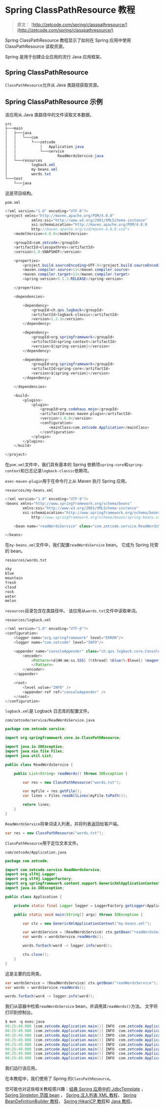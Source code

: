# Spring ClassPathResource 教程

> 原文： [http://zetcode.com/spring/classpathresource/](http://zetcode.com/spring/classpathresource/)

Spring ClassPathResource 教程显示了如何在 Spring 应用中使用 ClassPathResource 读取资源。

Spring 是用于创建企业应用的流行 Java 应用框架。

## Spring ClassPathResource

`ClassPathResource`允许从 Java 类路径获取资源。

## Spring ClassPathResource 示例

该应用从 Java 类路径中的文件读取文本数据。

```java
src
├───main
│   ├───java
│   │   └───com
│   │       └───zetcode
│   │           │   Application.java
│   │           └───service
│   │                   ReadWordsService.java
│   └───resources
│           logback.xml
│           my-beans.xml
│           words.txt
└───test
    └───java

```

这是项目结构。

`pom.xml`

```java
<?xml version="1.0" encoding="UTF-8"?>
<project xmlns="http://maven.apache.org/POM/4.0.0"
            xmlns:xsi="http://www.w3.org/2001/XMLSchema-instance"
            xsi:schemaLocation="http://maven.apache.org/POM/4.0.0
            http://maven.apache.org/xsd/maven-4.0.0.xsd">
    <modelVersion>4.0.0</modelVersion>

    <groupId>com.zetcode</groupId>
    <artifactId>classpathres</artifactId>
    <version>1.0-SNAPSHOT</version>

    <properties>
        <project.build.sourceEncoding>UTF-8</project.build.sourceEncoding>
        <maven.compiler.source>11</maven.compiler.source>
        <maven.compiler.target>11</maven.compiler.target>
        <spring-version>5.1.3.RELEASE</spring-version>

    </properties>

    <dependencies>

        <dependency>
            <groupId>ch.qos.logback</groupId>
            <artifactId>logback-classic</artifactId>
            <version>1.2.3</version>
        </dependency>

        <dependency>
            <groupId>org.springframework</groupId>
            <artifactId>spring-context</artifactId>
            <version>${spring-version}</version>
        </dependency>

        <dependency>
            <groupId>org.springframework</groupId>
            <artifactId>spring-core</artifactId>
            <version>${spring-version}</version>
        </dependency>

    </dependencies>

    <build>
        <plugins>
            <plugin>
                <groupId>org.codehaus.mojo</groupId>
                <artifactId>exec-maven-plugin</artifactId>
                <version>1.6.0</version>
                <configuration>
                    <mainClass>com.zetcode.Application</mainClass>
                </configuration>
            </plugin>
        </plugins>
    </build>

</project>

```

在`pom.xml`文件中，我们具有基本的 Spring 依赖项`spring-core`和`spring-context`和日志记录`logback-classic`依赖项。

`exec-maven-plugin`用于在命令行上从 Maven 执行 Spring 应用。

`resources/my-beans.xml`

```java
<?xml version="1.0" encoding="UTF-8"?>
<beans xmlns="http://www.springframework.org/schema/beans"
        xmlns:xsi="http://www.w3.org/2001/XMLSchema-instance"
        xsi:schemaLocation="http://www.springframework.org/schema/beans
            http://www.springframework.org/schema/beans/spring-beans.xsd">

    <bean name="readWordsService" class="com.zetcode.service.ReadWordsService"/>

</beans>

```

在`my-beans.xml`文件中，我们配置`readWordsService` bean。 它成为 Spring 托管的 bean。

`resources/words.txt`

```java
sky
blue
mountain
fresh
cloud
rock
water
melon

```

`resources`目录包含在类路径中。 该应用从`words.txt`文件中读取单词。

`resources/logback.xml`

```java
<?xml version="1.0" encoding="UTF-8"?>
<configuration>
    <logger name="org.springframework" level="ERROR"/>
    <logger name="com.zetcode" level="INFO"/>

    <appender name="consoleAppender" class="ch.qos.logback.core.ConsoleAppender">
        <encoder>
            <Pattern>%d{HH:mm:ss.SSS} [%thread] %blue(%-5level) %magenta(%logger{36}) - %msg %n
            </Pattern>
        </encoder>
    </appender>

    <root>
        <level value="INFO" />
        <appender-ref ref="consoleAppender" />
    </root>
</configuration>

```

`logback.xml`是 Logback 日志库的配置文件。

`com/zetcode/service/ReadWordsService.java`

```java
package com.zetcode.service;

import org.springframework.core.io.ClassPathResource;

import java.io.IOException;
import java.nio.file.Files;
import java.util.List;

public class ReadWordsService {

    public List<String> readWords() throws IOException {

        var res = new ClassPathResource("words.txt");

        var myFile = res.getFile();
        var lines = Files.readAllLines(myFile.toPath());

        return lines;
    }
}

```

`ReadWordsService`将单词读入列表，并将列表返回给客户端。

```java
var res = new ClassPathResource("words.txt");

```

`ClassPathResource`用于定位文本文件。

`com/zetcode/Application.java`

```java
package com.zetcode;

import com.zetcode.service.ReadWordsService;
import org.slf4j.Logger;
import org.slf4j.LoggerFactory;
import org.springframework.context.support.GenericXmlApplicationContext;
import java.io.IOException;

public class Application {

    private static final Logger logger = LoggerFactory.getLogger(Application.class);

    public static void main(String[] args) throws IOException {

        var ctx = new GenericXmlApplicationContext("my-beans.xml");

        var wordsService = (ReadWordsService) ctx.getBean("readWordsService");
        var words = wordsService.readWords();

        words.forEach(word -> logger.info(word));

        ctx.close();
    }
}

```

这是主要的应用类。

```java
var wordsService = (ReadWordsService) ctx.getBean("readWordsService");
var words = wordsService.readWords();

words.forEach(word -> logger.info(word));

```

我们从容器中检索`readWordsService` bean，并调用其`readWords()`方法。 文字将打印到控制台。

```java
$ mvn -q exec:java
00:25:49.008 [com.zetcode.Application.main()] INFO  com.zetcode.Application - sky
00:25:49.008 [com.zetcode.Application.main()] INFO  com.zetcode.Application - blue
00:25:49.008 [com.zetcode.Application.main()] INFO  com.zetcode.Application - mountain
00:25:49.008 [com.zetcode.Application.main()] INFO  com.zetcode.Application - fresh
00:25:49.008 [com.zetcode.Application.main()] INFO  com.zetcode.Application - cloud
00:25:49.008 [com.zetcode.Application.main()] INFO  com.zetcode.Application - rock
00:25:49.008 [com.zetcode.Application.main()] INFO  com.zetcode.Application - water
00:25:49.008 [com.zetcode.Application.main()] INFO  com.zetcode.Application - melon

```

我们运行该应用。

在本教程中，我们使用了 Spring 的`ClassPathResource`。

您可能也对这些相关教程感兴趣：[经典 Spring 应用中的 JdbcTemplate](/articles/springjdbctemplate/) ， [Spring Singleton 范围 bean](/spring/singletonscope/) ， [Spring 注入列表 XML 教程](/spring/injectlistxml/)， [Spring BeanDefinitionBuilder 教程](/spring/beandefinitionbuilder/)， [Spring HikariCP 教程](/articles/springhikaricp/)和 [Java 教程](/lang/java/)。